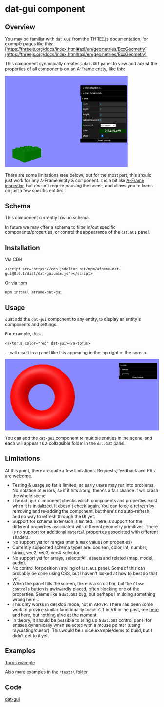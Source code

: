 # dat-gui component

## Overview

You may be familiar with `dat.GUI` from the THREE.js documentation, for example pages like this:
[https://threejs.org/docs/index.html#api/en/geometries/BoxGeometry](https://threejs.org/docs/index.html#api/en/geometries/BoxGeometry)

This component dynamically creates a `dat.GUI` panel to view and adjust the properties of all components on an A-Frame entity, like this:

<img src="image-20240304150412011.png" alt="image-20240304150412011" style="zoom:50%;" />

There are some limitations (see below), but for the most part, this should just work for any A-Frame entity & component.  It is a bit like [A-Frame inspector](https://aframe.io/docs/1.5.0/introduction/visual-inspector-and-dev-tools.html#a-frame-inspector), but doesn't require pausing the scene, and allows you to focus on just a few specific entities.


## Schema

This component currently has no schema.

In future we may offer a schema to filter in/out specific components/properties, or control the appearance of the `dat.GUI` panel.

## Installation

Via CDN 

```
<script src="https://cdn.jsdelivr.net/npm/aframe-dat-gui@0.0.1/dist/dat-gui.min.js"></script>
```

Or via [npm](https://www.npmjs.com/package/aframe-dat-gui)

```
npm install aframe-dat-gui
```




## Usage

Just add the `dat-gui` component to any entity, to display an entity's components and settings.

For example, this...

```
<a-torus color="red" dat-gui></a-torus>
```

... will result in a panel like this appearing in the top right of the screen.

![image-20240304145551473](image-20240304145551473.png)


You can add the `dat-gui` component to multiple entities in the scene, and each will appear as a collapsible folder in the `dat.GUI` panel.



## Limitations

At this point, there are quite a few limitations.  Requests, feedback and PRs are welcome.

- Testing & usage so far is limited, so early users may run into problems.  No isolation of errors, so if it hits a bug, there's a fair chance it will crash the whole scene.
- The `dat-gui` component checks which components and properties exist when it is initialized.  It doesn't check again.  You can force a refresh by removing and re-adding the component, but there's no  auto-refresh, and no way to refresh through the UI yet.
- Support for schema extension is limited.  There is support for the different properties associated with different geometry primitives.  There is no support for additional `material` properties associated with different shaders.
- No support yet for ranges (min & max values on properties)
- Currently supported schema types are: boolean, color, int, number, string, vec2, vec3, vec4, selector
- No support yet for arrays, selectorAll, assets and related (map, model, audio).
- No control for position / styling of `dat.GUI` panel.  Some of this can probably be done using CSS, but I haven't looked at how to best do that yet.
- When the panel fills the screen, there is a scroll bar, but the `Close controls` button is awkwardly placed, often blocking one of the properties.  Seems like a `dat.GUI` bug, but perhaps I'm doing something wrong here...
- This only works in desktop mode, not in AR/VR.  There has been some work to provide similar functionality to`dat.GUI` in VR in the past, see [here](https://discourse.threejs.org/t/dat-gui-for-webxr/21906/5) and [here](https://github.com/dataarts/dat.guiVR), but nothing alive at the moment.
- In theory, it should be possible to bring up a `dat.GUI` control panel for entities dynamically when selected with a mouse pointer (using raycasting/cursor).  This would be a nice example/demo to build, but I didn't get to it yet.

## Examples

[Torus example](https://diarmidmackenzie.github.io/aframe-components/component-usage/dat-gui/torus.html)

Also more examples in the `\tests\` folder.

## Code

  [dat-gui](https://github.com/diarmidmackenzie/aframe-components/blob/main/components/dat-gui/index.js)